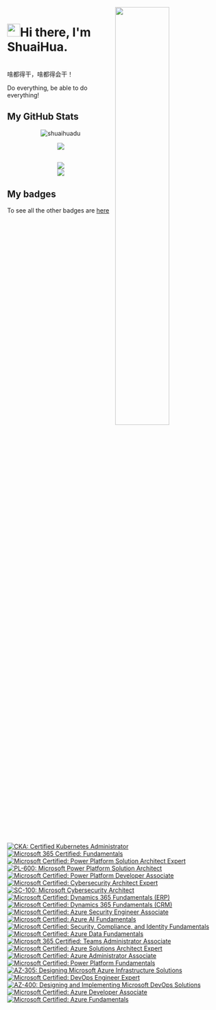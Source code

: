 <img align="right" src="https://github-readme-stats.vercel.app/api?username=shuaihuadu&show_icons=true&count_private=true&hide_border=true" width="50%"/>
<h1 class="mt-n3"><img src = "https://raw.githubusercontent.com/MartinHeinz/MartinHeinz/master/wave.gif" width="30" height="30">Hi there, I'm ShuaiHua.</h1>

<br />
啥都得干，啥都得会干！

Do everything, be able to do everything!

<h2> </h2>
<h2> My GitHub Stats</h2>
<p align="center"> <img src="https://komarev.com/ghpvc/?username=shuaihuadu" alt="shuaihuadu" /> </p>
<div align="center">
    <img  src="https://github-readme-stats.vercel.app/api/top-langs/?username=shuaihuadu&layout=compact" />
</div>

<h2> </h2>
<div align="center">
  <img  src="https://github-readme-streak-stats.herokuapp.com?user=shuaihuadu&theme=onedark&date_format=M%20j%5B%2C%20Y%5D" />
</div>
<div align="center">
  <img src="https://github-profile-trophy.vercel.app/?username=shuaihuadu&theme=gruvbox&row=1&column=6&no-frame=true&no-bg=true" />
</div>


<h2> My badges</h2>

To see all the other badges are [here](https://www.credly.com/users/shuaihuadu/badges)

<!--START_SECTION:badges-->
[![CKA: Certified Kubernetes Administrator](https://images.credly.com/size/100x100/images/8b8ed108-e77d-4396-ac59-2504583b9d54/cka_from_cncfsite__281_29.png)](http://www.credly.com/badges/5bf9a03e-8c27-4faf-bc14-b5407c97a59c "CKA: Certified Kubernetes Administrator")
[![Microsoft 365 Certified: Fundamentals](https://images.credly.com/size/100x100/images/0c6d9839-f468-4adc-987d-5cfae4a9ee67/image.png)](http://www.credly.com/badges/bab86b93-4fc4-4eeb-9aea-e2812842c860 "Microsoft 365 Certified: Fundamentals")
[![Microsoft Certified: Power Platform Solution Architect Expert](https://images.credly.com/size/100x100/images/72eb3ccc-c40c-4e41-84b1-689e58af16f9/power-platform-solutions-architect-expert-600x600.png)](http://www.credly.com/badges/6f2a495c-4568-4c8a-8a60-947b65b927f1 "Microsoft Certified: Power Platform Solution Architect Expert")
[![PL-600: Microsoft Power Platform Solution Architect](https://images.credly.com/size/100x100/images/8f594ad4-f129-4662-87a7-9cbbf91ebfce/exam-pl600-600x600.png)](http://www.credly.com/badges/6cf56c93-f535-4a82-b096-d3ae0c900bb0 "PL-600: Microsoft Power Platform Solution Architect")
[![Microsoft Certified: Power Platform Developer Associate](https://images.credly.com/size/100x100/images/2723937e-7860-4f43-bd2b-3c143b913c3b/power-platform-developer-600x600.png)](http://www.credly.com/badges/e5a8945c-6e72-43f6-8402-9db6ee225656 "Microsoft Certified: Power Platform Developer Associate")
[![Microsoft Certified: Cybersecurity Architect Expert](https://images.credly.com/size/100x100/images/0ba22331-acf9-4e8a-8ce3-b4cc3d376040/image.png)](http://www.credly.com/badges/bdfd7fc7-8b67-48c6-96db-f5f78f910117 "Microsoft Certified: Cybersecurity Architect Expert")
[![SC-100: Microsoft Cybersecurity Architect](https://images.credly.com/size/100x100/images/c34a6df4-c7bd-461b-ac12-deab18ab6804/image.png)](http://www.credly.com/badges/5cd7c237-3084-4a8c-92f2-0c046ecb6674 "SC-100: Microsoft Cybersecurity Architect")
[![Microsoft Certified: Dynamics 365 Fundamentals (ERP)](https://images.credly.com/size/100x100/images/f611a90e-b8e2-4fdf-9bd6-9e8d5f4c30e8/dynamics365-fundamentals-erp-600x600.png)](http://www.credly.com/badges/d6cb5f85-4df8-4787-b535-894cd68858fc "Microsoft Certified: Dynamics 365 Fundamentals (ERP)")
[![Microsoft Certified: Dynamics 365 Fundamentals (CRM)](https://images.credly.com/size/100x100/images/42992295-0ee2-4527-982d-e51efbec40fc/dynamics365-fundamentals-crm-600x600.png)](http://www.credly.com/badges/9c500b72-b933-4c24-a495-51a46f452144 "Microsoft Certified: Dynamics 365 Fundamentals (CRM)")
[![Microsoft Certified: Azure Security Engineer Associate](https://images.credly.com/size/100x100/images/1ad16b6f-2c71-4a2e-ae74-ec69c4766039/azure-security-engineer-associate600x600.png)](http://www.credly.com/badges/ea3debb3-cdcf-4667-8b0a-8aaa82f31040 "Microsoft Certified: Azure Security Engineer Associate")
[![Microsoft Certified: Azure AI Fundamentals](https://images.credly.com/size/100x100/images/4136ced8-75d5-4afb-8677-40b6236e2672/azure-ai-fundamentals-600x600.png)](http://www.credly.com/badges/a807802d-0140-4444-a745-dc2f48b80c4c "Microsoft Certified: Azure AI Fundamentals")
[![Microsoft Certified: Security, Compliance, and Identity Fundamentals](https://images.credly.com/size/100x100/images/fc1352af-87fa-4947-ba54-398a0e63322e/security-compliance-and-identity-fundamentals-600x600.png)](http://www.credly.com/badges/96907227-3849-4eec-91b8-0596038fa81d "Microsoft Certified: Security, Compliance, and Identity Fundamentals")
[![Microsoft Certified: Azure Data Fundamentals](https://images.credly.com/size/100x100/images/70eb1e3f-d4de-4377-a062-b20fb29594ea/azure-data-fundamentals-600x600.png)](http://www.credly.com/badges/67076ff0-fba5-47fb-90ad-1b0e80bd1124 "Microsoft Certified: Azure Data Fundamentals")
[![Microsoft 365 Certified: Teams Administrator Associate](https://images.credly.com/size/100x100/images/59db067c-f0e9-44a8-bcc7-53a960274bfb/CERT-Associate-Microsoft365-Teams-Administrator.png)](http://www.credly.com/badges/f4224f0c-2501-4239-a5b9-d6f1984a07b6 "Microsoft 365 Certified: Teams Administrator Associate")
[![Microsoft Certified: Azure Solutions Architect Expert](https://images.credly.com/size/100x100/images/987adb7e-49be-4e24-b67e-55986bd3fe66/azure-solutions-architect-expert-600x600.png)](http://www.credly.com/badges/aa8b9a55-ce49-4968-9008-77c3e767b942 "Microsoft Certified: Azure Solutions Architect Expert")
[![Microsoft Certified: Azure Administrator Associate](https://images.credly.com/size/100x100/images/336eebfc-0ac3-4553-9a67-b402f491f185/azure-administrator-associate-600x600.png)](http://www.credly.com/badges/77802ba7-2b1f-446f-9a7a-3accbcb72729 "Microsoft Certified: Azure Administrator Associate")
[![Microsoft Certified: Power Platform Fundamentals](https://images.credly.com/size/100x100/images/2a6251f2-737b-4bf6-9190-d77570cc76fc/CERT-Fundamentals-Power-Platform.png)](http://www.credly.com/badges/4d706647-f277-4ed4-88d7-9e4f317a36ea "Microsoft Certified: Power Platform Fundamentals")
[![AZ-305: Designing Microsoft Azure Infrastructure Solutions](https://images.credly.com/size/100x100/images/9d7dc4c0-5681-41fc-b96b-26e9157786d7/image.png)](http://www.credly.com/badges/a49c3e38-ddfd-4308-a429-070f7b61a84d "AZ-305: Designing Microsoft Azure Infrastructure Solutions")
[![Microsoft Certified: DevOps Engineer Expert](https://images.credly.com/size/100x100/images/c3ab66f8-5d59-4afa-a6c2-0ba30a1989ca/CERT-Expert-DevOps-Engineer-600x600.png)](http://www.credly.com/badges/565fb9d0-7251-4bba-988b-e78a7e10198b "Microsoft Certified: DevOps Engineer Expert")
[![AZ-400: Designing and Implementing Microsoft DevOps Solutions](https://images.credly.com/size/100x100/images/107e2eb6-f394-40eb-83d2-d8c9b7d34555/exam-az400-600x600.png)](http://www.credly.com/badges/77959f06-2f88-447e-9bfd-590b9082057f "AZ-400: Designing and Implementing Microsoft DevOps Solutions")
[![Microsoft Certified: Azure Developer Associate](https://images.credly.com/size/100x100/images/63316b60-f62d-4e51-aacc-c23cb850089c/azure-developer-associate-600x600.png)](http://www.credly.com/badges/7193f95d-9f62-4848-ae0c-cbc62efb2cb0 "Microsoft Certified: Azure Developer Associate")
[![Microsoft Certified: Azure Fundamentals](https://images.credly.com/size/100x100/images/be8fcaeb-c769-4858-b567-ffaaa73ce8cf/image.png)](http://www.credly.com/badges/be5b69fd-9fe4-49dc-9121-2d9f10a377fb "Microsoft Certified: Azure Fundamentals")
<!--END_SECTION:badges-->
